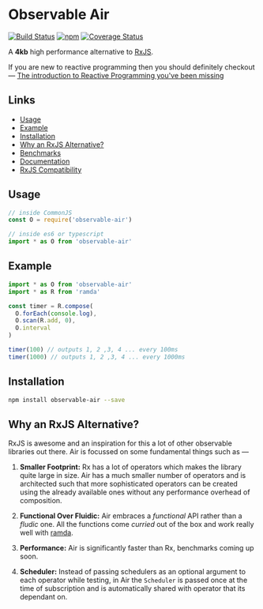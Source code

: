 # Observable Air

[![Build Status](https://travis-ci.org/tusharmath/rwc.svg?branch=master)](https://travis-ci.org/tusharmath/observable-air)
[![npm](https://img.shields.io/npm/v/observable-air.svg)](https://www.npmjs.com/package/observable-air)
[![Coverage Status](https://coveralls.io/repos/github/tusharmath/observable-air/badge.svg)](https://coveralls.io/github/tusharmath/observable-air)

A **4kb** high performance alternative to [RxJS].

If you are new to reactive programming then you should definitely checkout —  [The introduction to Reactive Programming you've been missing]

## Links
   - [Usage](#usage)
   - [Example](#example)
   - [Installation](#installation)
   - [Why an RxJS Alternative?](#why-an-rxjs-alternative)
   - [Benchmarks]
   - [Documentation]
   - [RxJS Compatibility]


[RxJS]:                                                          https://github.com/ReactiveX/rxjs
[Observable Proposal]:                                           https://github.com/tc39/proposal-observable
[Ramda]:                                                         http://ramdajs.com
[download and parsing]:                                          https://medium.com/@addyosmani/javascript-start-up-performance-69200f43b201#.upm9f4v8u
[The introduction to Reactive Programming you've been missing]:  https://gist.github.com/staltz/868e7e9bc2a7b8c1f754
[RxJS Compatibility]:                                            https://github.com/tusharmath/observable-air/blob/master/COMPATIBILITY.md
[Documentation]:                                                 https://tusharmath.github.io/observable-air
[Benchmarks]:                                                    https://github.com/tusharmath/observable-air/blob/master/BENCHMARK.md

## Usage

```js
// inside CommonJS
const O = require('observable-air')
```

```js
// inside es6 or typescript
import * as O from 'observable-air'
```

## Example
```js
import * as O from 'observable-air'
import * as R from 'ramda'

const timer = R.compose(
  O.forEach(console.log),
  O.scan(R.add, 0),
  O.interval
)

timer(100) // outputs 1, 2 ,3, 4 ... every 100ms
timer(1000) // outputs 1, 2 ,3, 4 ... every 1000ms

```

## Installation

```bash
npm install observable-air --save
```

## Why an RxJS Alternative?
RxJS is awesome and an inspiration for this a lot of other observable libraries out there. Air is focussed on some fundamental things such as —

1. **Smaller Footprint:** Rx has a lot of operators which makes the library quite large in size. Air has a much smaller number of operators and is architected such that more sophisticated operators can be created using the already available ones without any performance overhead of composition.

2. **Functional Over Fluidic:** Air embraces a *functional* API rather than a *fludic* one. All the functions come *curried* out of the box and work really well with [ramda].

3. **Performance:** Air is significantly faster than Rx, benchmarks coming up soon.

4. **Scheduler:** Instead of passing schedulers as an optional argument to each operator while testing, in Air the `Scheduler` is passed once at the time of subscription and is automatically shared with operator that its dependant on.

 [ramda]:   http://ramdajs.com/docs/
